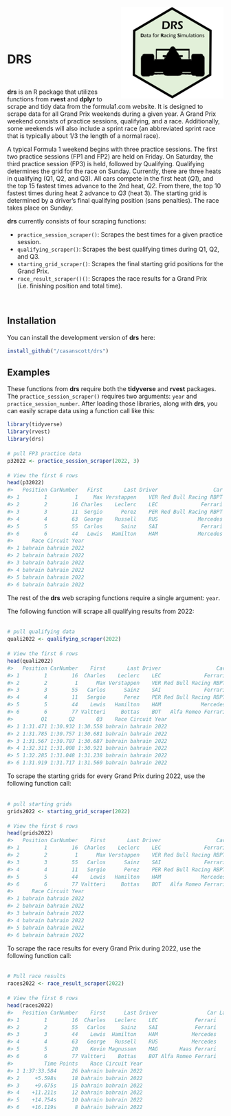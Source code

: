 
<img src="drs_logo.png" align="right" height="212" alt="" />

<br /> <br /> <br />

# DRS

<br />

**drs** is an R package that utilizes functions from **rvest** and
**dplyr** to scrape and tidy data from the formula1.com website. It is
designed to scrape data for all Grand Prix weekends during a given year.
A Grand Prix weekend consists of practice sessions, qualifying, and a
race. Additionally, some weekends will also include a sprint race (an
abbreviated sprint race that is typically about 1/3 the length of a
normal race).

A typical Formula 1 weekend begins with three practice sessions. The
first two practice sessions (FP1 and FP2) are held on Friday. On
Saturday, the third practice session (FP3) is held, followed by
Qualifying. Qualifying determines the grid for the race on Sunday.
Currently, there are three heats in qualifying (Q1, Q2, and Q3). All
cars compete in the first heat (*Q1*), and the top 15 fastest times
advance to the 2nd heat, *Q2*. From there, the top 10 fastest times
during heat 2 advance to *Q3* (heat 3). The starting grid is determined
by a driver’s final qualifying position (sans penalties). The race takes
place on Sunday.

**drs** currently consists of four scraping functions:

- `practice_session_scraper()`: Scrapes the best times for a given
  practice session.
- `qualifying_scraper()`: Scrapes the best qualifying times during Q1,
  Q2, and Q3.
- `starting_grid_scraper()`: Scrapes the final starting grid positions
  for the Grand Prix.
- `race_result_scraper()()`: Scrapes the race results for a Grand Prix
  (i.e. finishing position and total time).

<br />

## Installation

You can install the development version of **drs** here:

``` r
install_github("/casanscott/drs")
```

## Examples

These functions from **drs** require both the **tidyverse** and
**rvest** packages. The `practice_session_scraper()` requires two
arguments: `year` and `practice_session_number`. After loading those
libraries, along with **drs**, you can easily scrape data using a
function call like this:

``` r
library(tidyverse)
library(rvest)
library(drs)

# pull FP3 practice data
p32022 <- practice_session_scraper(2022, 3)

# View the first 6 rows
head(p32022)
#>   Position CarNumber   First       Last Driver                  Car     Time
#> 1        1         1     Max Verstappen    VER Red Bull Racing RBPT 1:32.544
#> 2        2        16 Charles    Leclerc    LEC              Ferrari 1:32.640
#> 3        3        11  Sergio      Perez    PER Red Bull Racing RBPT 1:32.791
#> 4        4        63  George    Russell    RUS             Mercedes 1:32.935
#> 5        5        55  Carlos      Sainz    SAI              Ferrari 1:33.053
#> 6        6        44   Lewis   Hamilton    HAM             Mercedes 1:33.121
#>      Race Circuit Year
#> 1 bahrain bahrain 2022
#> 2 bahrain bahrain 2022
#> 3 bahrain bahrain 2022
#> 4 bahrain bahrain 2022
#> 5 bahrain bahrain 2022
#> 6 bahrain bahrain 2022
```

The rest of the **drs** web scraping functions require a single
argument: `year`.

The following function will scrape all qualifying results from 2022:

``` r

# pull qualifying data
quali2022 <- qualifying_scraper(2022)

# View the first 6 rows
head(quali2022)
#>   Position CarNumber    First       Last Driver                  Car Laps
#> 1        1        16  Charles    Leclerc    LEC              Ferrari   15
#> 2        2         1      Max Verstappen    VER Red Bull Racing RBPT   14
#> 3        3        55   Carlos      Sainz    SAI              Ferrari   15
#> 4        4        11   Sergio      Perez    PER Red Bull Racing RBPT   18
#> 5        5        44    Lewis   Hamilton    HAM             Mercedes   17
#> 6        6        77 Valtteri     Bottas    BOT   Alfa Romeo Ferrari   15
#>         Q1       Q2       Q3    Race Circuit Year
#> 1 1:31.471 1:30.932 1:30.558 bahrain bahrain 2022
#> 2 1:31.785 1:30.757 1:30.681 bahrain bahrain 2022
#> 3 1:31.567 1:30.787 1:30.687 bahrain bahrain 2022
#> 4 1:32.311 1:31.008 1:30.921 bahrain bahrain 2022
#> 5 1:32.285 1:31.048 1:31.238 bahrain bahrain 2022
#> 6 1:31.919 1:31.717 1:31.560 bahrain bahrain 2022
```

To scrape the starting grids for every Grand Prix during 2022, use the
following function call:

``` r

# pull starting grids
grids2022 <- starting_grid_scraper(2022)

# View the first 6 rows
head(grids2022)
#>   Position CarNumber    First       Last Driver                  Car     Time
#> 1        1        16  Charles    Leclerc    LEC              Ferrari 1:30.558
#> 2        2         1      Max Verstappen    VER Red Bull Racing RBPT 1:30.681
#> 3        3        55   Carlos      Sainz    SAI              Ferrari 1:30.687
#> 4        4        11   Sergio      Perez    PER Red Bull Racing RBPT 1:30.921
#> 5        5        44    Lewis   Hamilton    HAM             Mercedes 1:31.238
#> 6        6        77 Valtteri     Bottas    BOT   Alfa Romeo Ferrari 1:31.560
#>      Race Circuit Year
#> 1 bahrain bahrain 2022
#> 2 bahrain bahrain 2022
#> 3 bahrain bahrain 2022
#> 4 bahrain bahrain 2022
#> 5 bahrain bahrain 2022
#> 6 bahrain bahrain 2022
```

To scrape the race results for every Grand Prix during 2022, use the
following function call:

``` r

# Pull race results
races2022 <- race_result_scraper(2022)

# View the first 6 rows
head(races2022)
#>   Position CarNumber    First      Last Driver                Car Laps
#> 1        1        16  Charles   Leclerc    LEC            Ferrari   57
#> 2        2        55   Carlos     Sainz    SAI            Ferrari   57
#> 3        3        44    Lewis  Hamilton    HAM           Mercedes   57
#> 4        4        63   George   Russell    RUS           Mercedes   57
#> 5        5        20    Kevin Magnussen    MAG       Haas Ferrari   57
#> 6        6        77 Valtteri    Bottas    BOT Alfa Romeo Ferrari   57
#>          Time Points    Race Circuit Year
#> 1 1:37:33.584     26 bahrain bahrain 2022
#> 2     +5.598s     18 bahrain bahrain 2022
#> 3     +9.675s     15 bahrain bahrain 2022
#> 4    +11.211s     12 bahrain bahrain 2022
#> 5    +14.754s     10 bahrain bahrain 2022
#> 6    +16.119s      8 bahrain bahrain 2022
```
